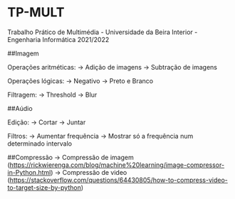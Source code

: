 # TP-MULT
Trabalho Prático de Multimédia - Universidade da Beira Interior - Engenharia Informática 2021/2022

##Imagem

Operações aritméticas:
-> Adição de imagens
-> Subtração de imagens

Operações lógicas:
-> Negativo
-> Preto e Branco

Filtragem:
-> Threshold
-> Blur

##Aúdio

Edição:
-> Cortar
-> Juntar

Filtros:
-> Aumentar frequência
-> Mostrar só a frequência num determinado intervalo

##Compressão
-> Compressão de imagem (https://rickwierenga.com/blog/machine%20learning/image-compressor-in-Python.html)
-> Compressão de video (https://stackoverflow.com/questions/64430805/how-to-compress-video-to-target-size-by-python)
